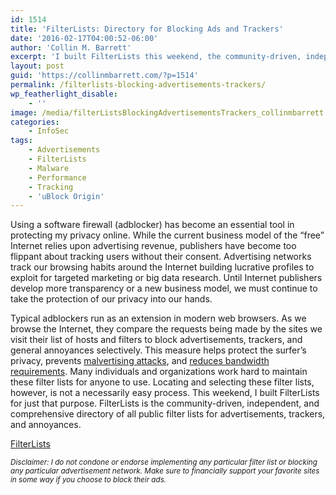 ```yaml
---
id: 1514
title: 'FilterLists: Directory for Blocking Ads and Trackers'
date: '2016-02-17T04:00:52-06:00'
author: 'Collin M. Barrett'
excerpt: 'I built FilterLists this weekend, the community-driven, independent, and comprehensive directory of all public filter lists for advertisements and trackers.'
layout: post
guid: 'https://collinmbarrett.com/?p=1514'
permalink: /filterlists-blocking-advertisements-trackers/
wp_featherlight_disable:
    - ''
image: /media/filterListsBlockingAdvertisementsTrackers_collinmbarrett.png
categories:
    - InfoSec
tags:
    - Advertisements
    - FilterLists
    - Malware
    - Performance
    - Tracking
    - 'uBlock Origin'
---
```


Using a software firewall (adblocker) has become an essential tool in protecting my privacy online. While the current business model of the “free” Internet relies upon advertising revenue, publishers have become too flippant about tracking users without their consent. Advertising networks track our browsing habits around the Internet building lucrative profiles to exploit for targeted marketing or big data research. Until Internet publishers develop more transparency or a new business model, we must continue to take the protection of our privacy into our hands.

Typical adblockers run as an extension in modern web browsers. As we browse the Internet, they compare the requests being made by the sites we visit their list of hosts and filters to block advertisements, trackers, and general annoyances selectively. This measure helps protect the surfer’s privacy, prevents [malvertising attacks](https://www.wired.com/insights/2014/11/malvertising-is-cybercriminals-latest-sweet-spot/ "Why Malvertising Is Cybercriminals’ Latest Sweet Spot - Wired"), and [reduces bandwidth requirements](https://venturebeat.com/2015/07/08/blocking-ads-can-cut-network-traffic-25-to-40-study-shows/ "Blocking ads can cut network traffic 25% to 40%, study shows - VentureBeat"). Many individuals and organizations work hard to maintain these filter lists for anyone to use. Locating and selecting these filter lists, however, is not a necessarily easy process. This weekend, I built FilterLists for just that purpose. FilterLists is the community-driven, independent, and comprehensive directory of all public filter lists for advertisements, trackers, and annoyances.

[FilterLists](https://filterlists.com/)

*<small>Disclaimer: I do not condone or endorse implementing any particular filter list or blocking any particular advertisement network. Make sure to financially support your favorite sites in some way if you choose to block their ads.</small>*